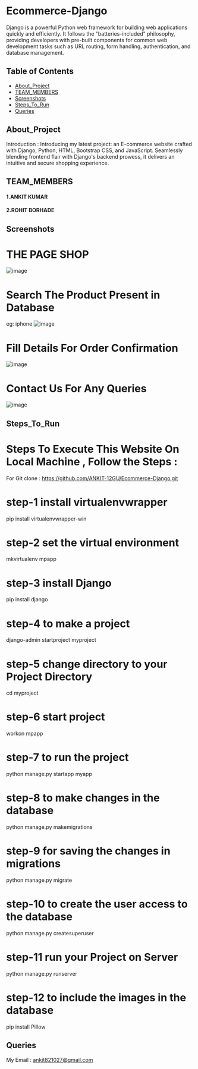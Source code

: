 # Ecommerce-Django
Django is a powerful Python web framework for building web applications quickly and efficiently. It follows the "batteries-included" philosophy, providing developers with pre-built components for common web development tasks such as URL routing, form handling, authentication, and database management.

## Table of Contents

- [About_Project](#about)
- [TEAM_MEMBERS](#features)
- [Screenshots](#screenshots)
- [Steps_To_Run](#steps)
- [Queries](#queries)
  
## About_Project
Introduction : Introducing my latest project: an E-commerce website crafted with Django, Python, HTML, Bootstrap CSS, and JavaScript. Seamlessly blending frontend flair with Django's backend prowess, it delivers an intuitive and secure shopping experience.

## TEAM_MEMBERS
#### 1.ANKIT KUMAR 
#### 2.ROHIT BORHADE

## Screenshots
# THE PAGE SHOP  
![image](https://github.com/ANKIT-12GU/Ecommerce-Django/assets/114995661/40138e48-ad22-40b8-aacd-98a81c5d33fc)
# Search The Product Present in Database
eg: iphone 
![image](https://github.com/ANKIT-12GU/Ecommerce-Django/assets/114995661/5b35b6a8-cfc4-4617-8369-c29ecc3988ae)
# Fill Details For Order Confirmation
![image](https://github.com/ANKIT-12GU/Ecommerce-Django/assets/114995661/1a60a2f9-8507-4dd7-89cf-96360790baa9)
# Contact Us For Any Queries
![image](https://github.com/ANKIT-12GU/Ecommerce-Django/assets/114995661/1fd4a5ff-8771-448c-9422-cf04bbcf72e6)

## Steps_To_Run
# Steps To Execute This Website On Local Machine , Follow the Steps :
For Git clone : https://github.com/ANKIT-12GU/Ecommerce-Django.git
# step-1 install  virtualenvwrapper 
pip install virtualenvwrapper-win
# step-2 set the virtual environment
mkvirtualenv mpapp
# step-3 install Django
pip install django
# step-4 to make a project 
django-admin startproject myproject
# step-5 change directory to your Project Directory
cd myproject
# step-6 start project
workon mpapp
# step-7 to run the project 
python manage.py startapp myapp
# step-8 to make changes in the database
python manage.py makemigrations 
# step-9  for saving the changes in migrations
python manage.py migrate
# step-10 to create the user access to the database
python manage.py createsuperuser
# step-11  run your Project on Server
python manage.py runserver
# step-12  to include the images in the database
pip install Pillow

## Queries 
My Email : ankit821027@gmail.com

